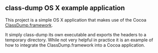 ## class-dump OS X example application

This project is a simple OS X application that makes use of the Cocoa [ClassDump.framework](https://github.com/ddeville/class-dump).

It simply class-dump its own executable and exports the headers to a temporary directory. While not very helpful in practice it is an example of how to integrate the ClassDump.framework into a Cocoa application.

